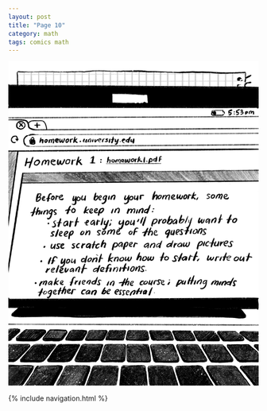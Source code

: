 ```yaml
---
layout: post
title: "Page 10"
category: math
tags: comics math
---
```


![Page 10](/assets/mathcomic/10.png)

{% include navigation.html %}
